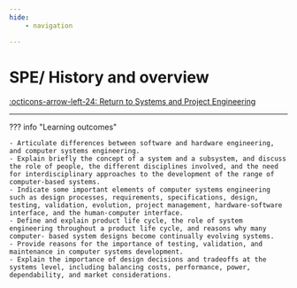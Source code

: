 ```yaml
---
hide:
    - navigation

---
```


# SPE/ History and overview

[:octicons-arrow-left-24: Return to Systems and Project Engineering](/Knowledge-Notebook/System-Project-Engineering/)

---

??? info "Learning outcomes"

    - Articulate differences between software and hardware engineering, and computer systems engineering.
    - Explain briefly the concept of a system and a subsystem, and discuss the role of people, the different disciplines involved, and the need for interdisciplinary approaches to the development of the range of computer-based systems.
    - Indicate some important elements of computer systems engineering such as design processes, requirements, specifications, design, testing, validation, evolution, project management, hardware-software interface, and the human-computer interface.
    - Define and explain product life cycle, the role of system engineering throughout a product life cycle, and reasons why many computer- based system designs become continually evolving systems.
    - Provide reasons for the importance of testing, validation, and maintenance in computer systems development.
    - Explain the importance of design decisions and tradeoffs at the systems level, including balancing costs, performance, power, dependability, and market considerations.
